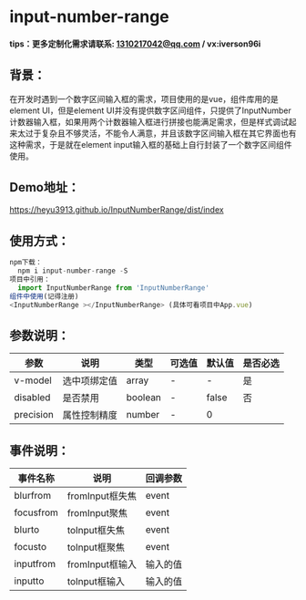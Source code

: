 # input-number-range


#### tips：更多定制化需求请联系: 1310217042@qq.com / vx:iverson96i


## 背景：

在开发时遇到一个数字区间输入框的需求，项目使用的是vue，组件库用的是element UI，但是element UI并没有提供数字区间组件，只提供了InputNumber 计数器输入框，如果用两个计数器输入框进行拼接也能满足需求，但是样式调试起来太过于复杂且不够灵活，不能令人满意，并且该数字区间输入框在其它界面也有这种需求，于是就在element input输入框的基础上自行封装了一个数字区间组件使用。

## Demo地址：
https://heyu3913.github.io/InputNumberRange/dist/index


## 使用方式：

```javascript
npm下载：
  npm i input-number-range -S
项目中引用：
  import InputNumberRange from 'InputNumberRange'
组件中使用(记得注册)
<InputNumberRange ></InputNumberRange> (具体可看项目中App.vue)
``` 

## 参数说明：

| 参数    | 说明 | 类型 | 可选值 |  默认值 | 是否必选
| ------ | ------ | ------ |  ------ |  ------ |------ |
| v-model | 选中项绑定值     | array | - | - |是
| disabled | 是否禁用 | boolean | - | false |否
| precision | 属性控制精度 | number | - | 0 |


## 事件说明：

| 事件名称    | 说明 | 回调参数 | 
| ------ | ------ | ------ | 
| blurfrom    | fromInput框失焦    | event| 
| focusfrom    | fromInput聚焦    | event| 
| blurto    | toInput框失焦    | event| 
| focusto    | toInput框聚焦    | event| 
| inputfrom    | fromInput框输入    | 输入的值| 
| inputto    | toInput框输入    | 输入的值| 

